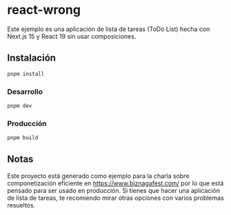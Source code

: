 # react-wrong

Este ejemplo es una aplicación de lista de tareas (ToDo List) hecha con Next.js 15 y React 19 sin usar composiciones.

## Instalación

```sh
pnpm install
```

### Desarrollo

```sh
pnpm dev
```

### Producción

```sh
pnpm build
```

## Notas

Este proyecto está generado como ejemplo para la charla sobre componetización eficiente en https://www.biznagafest.com/ por lo que está pensado para ser usado en producción. Si tienes que hacer una aplicación de lista de tareas, te recomiendo mirar otras opciones con varios problemas resueltos.